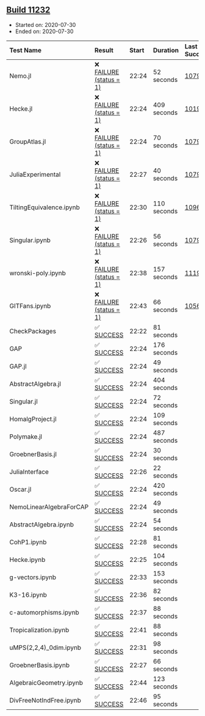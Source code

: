 ## [Build 11232](https://oscarci.mathematik.uni-kl.de/job/oscar/11232/)

* Started on: 2020-07-30
* Ended on: 2020-07-30

| Test Name    | Result | Start | Duration | Last Success | First Failure |
|:-------------|:-------|:------|:---------|:-------------|:--------------|
| Nemo.jl | ❌ [FAILURE (status = 1)](https://oscarci.mathematik.uni-kl.de/job/oscar/11232/artifact/logs/build-11232/Nemo.jl.log) | 22:24 | 52 seconds | [10790](https://oscarci.mathematik.uni-kl.de/job/oscar/10790/) | [10791](https://oscarci.mathematik.uni-kl.de/job/oscar/10791/) |
| Hecke.jl | ❌ [FAILURE (status = 1)](https://oscarci.mathematik.uni-kl.de/job/oscar/11232/artifact/logs/build-11232/Hecke.jl.log) | 22:24 | 409 seconds | [10197](https://oscarci.mathematik.uni-kl.de/job/oscar/10197/) | [10198](https://oscarci.mathematik.uni-kl.de/job/oscar/10198/) |
| GroupAtlas.jl | ❌ [FAILURE (status = 1)](https://oscarci.mathematik.uni-kl.de/job/oscar/11232/artifact/logs/build-11232/GroupAtlas.jl.log) | 22:24 | 70 seconds | [10790](https://oscarci.mathematik.uni-kl.de/job/oscar/10790/) | [10791](https://oscarci.mathematik.uni-kl.de/job/oscar/10791/) |
| JuliaExperimental | ❌ [FAILURE (status = 1)](https://oscarci.mathematik.uni-kl.de/job/oscar/11232/artifact/logs/build-11232/JuliaExperimental.log) | 22:27 | 40 seconds | [10790](https://oscarci.mathematik.uni-kl.de/job/oscar/10790/) | [10791](https://oscarci.mathematik.uni-kl.de/job/oscar/10791/) |
| TiltingEquivalence.ipynb | ❌ [FAILURE (status = 1)](https://oscarci.mathematik.uni-kl.de/job/oscar/11232/artifact/logs/build-11232/TiltingEquivalence.ipynb.log) | 22:30 | 110 seconds | [10962](https://oscarci.mathematik.uni-kl.de/job/oscar/10962/) | [10963](https://oscarci.mathematik.uni-kl.de/job/oscar/10963/) |
| Singular.ipynb | ❌ [FAILURE (status = 1)](https://oscarci.mathematik.uni-kl.de/job/oscar/11232/artifact/logs/build-11232/Singular.ipynb.log) | 22:26 | 56 seconds | [10790](https://oscarci.mathematik.uni-kl.de/job/oscar/10790/) | [10791](https://oscarci.mathematik.uni-kl.de/job/oscar/10791/) |
| wronski-poly.ipynb | ❌ [FAILURE (status = 1)](https://oscarci.mathematik.uni-kl.de/job/oscar/11232/artifact/logs/build-11232/wronski-poly.ipynb.log) | 22:38 | 157 seconds | [11192](https://oscarci.mathematik.uni-kl.de/job/oscar/11192/) | [11193](https://oscarci.mathematik.uni-kl.de/job/oscar/11193/) |
| GITFans.ipynb | ❌ [FAILURE (status = 1)](https://oscarci.mathematik.uni-kl.de/job/oscar/11232/artifact/logs/build-11232/GITFans.ipynb.log) | 22:43 | 66 seconds | [10566](https://oscarci.mathematik.uni-kl.de/job/oscar/10566/) | [10567](https://oscarci.mathematik.uni-kl.de/job/oscar/10567/) |
| CheckPackages | ✅ [SUCCESS](https://oscarci.mathematik.uni-kl.de/job/oscar/11232/artifact/logs/build-11232/CheckPackages.log) | 22:22 | 81 seconds |  |  |
| GAP | ✅ [SUCCESS](https://oscarci.mathematik.uni-kl.de/job/oscar/11232/artifact/logs/build-11232/GAP.log) | 22:24 | 176 seconds |  |  |
| GAP.jl | ✅ [SUCCESS](https://oscarci.mathematik.uni-kl.de/job/oscar/11232/artifact/logs/build-11232/GAP.jl.log) | 22:24 | 49 seconds |  |  |
| AbstractAlgebra.jl | ✅ [SUCCESS](https://oscarci.mathematik.uni-kl.de/job/oscar/11232/artifact/logs/build-11232/AbstractAlgebra.jl.log) | 22:24 | 404 seconds |  |  |
| Singular.jl | ✅ [SUCCESS](https://oscarci.mathematik.uni-kl.de/job/oscar/11232/artifact/logs/build-11232/Singular.jl.log) | 22:24 | 72 seconds |  |  |
| HomalgProject.jl | ✅ [SUCCESS](https://oscarci.mathematik.uni-kl.de/job/oscar/11232/artifact/logs/build-11232/HomalgProject.jl.log) | 22:24 | 109 seconds |  |  |
| Polymake.jl | ✅ [SUCCESS](https://oscarci.mathematik.uni-kl.de/job/oscar/11232/artifact/logs/build-11232/Polymake.jl.log) | 22:24 | 487 seconds |  |  |
| GroebnerBasis.jl | ✅ [SUCCESS](https://oscarci.mathematik.uni-kl.de/job/oscar/11232/artifact/logs/build-11232/GroebnerBasis.jl.log) | 22:24 | 30 seconds |  |  |
| JuliaInterface | ✅ [SUCCESS](https://oscarci.mathematik.uni-kl.de/job/oscar/11232/artifact/logs/build-11232/JuliaInterface.log) | 22:26 | 22 seconds |  |  |
| Oscar.jl | ✅ [SUCCESS](https://oscarci.mathematik.uni-kl.de/job/oscar/11232/artifact/logs/build-11232/Oscar.jl.log) | 22:24 | 420 seconds |  |  |
| NemoLinearAlgebraForCAP | ✅ [SUCCESS](https://oscarci.mathematik.uni-kl.de/job/oscar/11232/artifact/logs/build-11232/NemoLinearAlgebraForCAP.log) | 22:24 | 49 seconds |  |  |
| AbstractAlgebra.ipynb | ✅ [SUCCESS](https://oscarci.mathematik.uni-kl.de/job/oscar/11232/artifact/logs/build-11232/AbstractAlgebra.ipynb.log) | 22:24 | 54 seconds |  |  |
| CohP1.ipynb | ✅ [SUCCESS](https://oscarci.mathematik.uni-kl.de/job/oscar/11232/artifact/logs/build-11232/CohP1.ipynb.log) | 22:28 | 81 seconds |  |  |
| Hecke.ipynb | ✅ [SUCCESS](https://oscarci.mathematik.uni-kl.de/job/oscar/11232/artifact/logs/build-11232/Hecke.ipynb.log) | 22:25 | 104 seconds |  |  |
| g-vectors.ipynb | ✅ [SUCCESS](https://oscarci.mathematik.uni-kl.de/job/oscar/11232/artifact/logs/build-11232/g-vectors.ipynb.log) | 22:33 | 153 seconds |  |  |
| K3-16.ipynb | ✅ [SUCCESS](https://oscarci.mathematik.uni-kl.de/job/oscar/11232/artifact/logs/build-11232/K3-16.ipynb.log) | 22:36 | 82 seconds |  |  |
| c-automorphisms.ipynb | ✅ [SUCCESS](https://oscarci.mathematik.uni-kl.de/job/oscar/11232/artifact/logs/build-11232/c-automorphisms.ipynb.log) | 22:37 | 88 seconds |  |  |
| Tropicalization.ipynb | ✅ [SUCCESS](https://oscarci.mathematik.uni-kl.de/job/oscar/11232/artifact/logs/build-11232/Tropicalization.ipynb.log) | 22:41 | 88 seconds |  |  |
| uMPS(2,2,4)_0dim.ipynb | ✅ [SUCCESS](https://oscarci.mathematik.uni-kl.de/job/oscar/11232/artifact/logs/build-11232/uMPS-2-2-4-_0dim.ipynb.log) | 22:31 | 98 seconds |  |  |
| GroebnerBasis.ipynb | ✅ [SUCCESS](https://oscarci.mathematik.uni-kl.de/job/oscar/11232/artifact/logs/build-11232/GroebnerBasis.ipynb.log) | 22:27 | 66 seconds |  |  |
| AlgebraicGeometry.ipynb | ✅ [SUCCESS](https://oscarci.mathematik.uni-kl.de/job/oscar/11232/artifact/logs/build-11232/AlgebraicGeometry.ipynb.log) | 22:44 | 123 seconds |  |  |
| DivFreeNotIndFree.ipynb | ✅ [SUCCESS](https://oscarci.mathematik.uni-kl.de/job/oscar/11232/artifact/logs/build-11232/DivFreeNotIndFree.ipynb.log) | 22:46 | 95 seconds |  |  |
